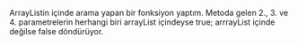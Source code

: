 ArrayListin içinde arama yapan bir fonksiyon yaptım. Metoda gelen 2., 3. ve 4. parametrelerin herhangi biri arrayList içindeyse true; arrrayList içinde değilse false döndürüyor.